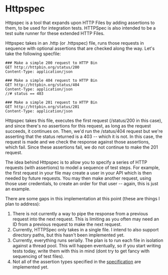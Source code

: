 # Httpspec

Httpspec is a tool that expands upon HTTP Files by adding assertions to them, to be used for integration tests. HTTPSpec is also intended
to be a test suite runner for these extended HTTP Files.

Httpspec takes in an .http (or .httpspec) file, runs those requests in sequence with optional assertions that are checked along the way. Let's take the following specfile:

```
### Make a simple 200 request to HTTP Bin
GET http://httpbin.org/status/200
Content-Type: application/json

### Make a simple 404 request to HTTP Bin
GET http://httpbin.org/status/404
Content-Type: application/json
//# status == 403

### Make a simple 201 request to HTTP Bin
GET http://httpbin.org/status/201
Content-Type: application/json
```

Httpspec takes this file, executes the first request (/status/200 in this case), and since there's no assertions for this request, as long as the request succeeds, it continues on. Then, we'd run the /status/404 request but we're asserting that the status returned is a 403 -- which it is not. In this case, the request is made and we check the response against those assertions, which fail. Since these assertions fail, we do not continue to make the 201 request.

The idea behind Httpspec is to allow you to specify a series of HTTP requests (with assertions) to model a sequence of test steps. For example, the first request in your file may create a user in your API which is then needed by future requests. You may then make another request, using those user credentials, to create an order for that user -- again, this is just an example.

There are some gaps in this implementation at this point (these are things I plan to address):

1. There is not currently a way to pipe the response from a previous request into the next request. This is limiting as you often may need an ID from a previous request to make the next request.
2. Currently, HTTPSpec only takes in a single file. I intend to also support directory paths, but this hasn't been implemented yet.
3. Currently, everything runs serially. The plan is to run each file in isolation against a thread pool. This will happen eventually, so if you start writing tests today, write them with this in mind (dont try to get fancy with sequencing of test files).
4. Not all of the assertion types specified in the [specification](./HTTPSpec.md) are implemented yet.
